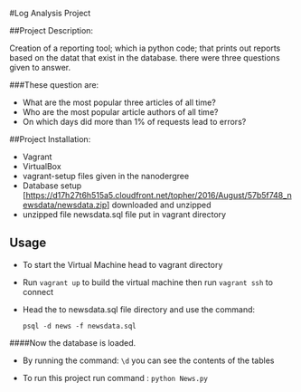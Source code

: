 #Log Analysis Project


##Project Description:

   Creation of a reporting tool; which ia python code; that prints out reports based on the datat that exist in the database.
   there were three questions given to answer.


###These question are:

  * What are the most popular three articles of all time? 
  * Who are the most popular article authors of all time?  
  * On which days did more than 1% of requests lead to errors? 

##Project Installation:

  * Vagrant 
  * VirtualBox 
  * vagrant-setup files given in the nanodergree
  * Database setup <a> [https://d17h27t6h515a5.cloudfront.net/topher/2016/August/57b5f748_newsdata/newsdata.zip]</a> downloaded and unzipped
  * unzipped file newsdata.sql file put in vagrant directory
  
  
## Usage

  * To start the Virtual Machine head to vagrant directory
  * Run `vagrant up` to build the virtual machine then run `vagrant ssh` to connect
  * Head the to newsdata.sql file directory and use the command:
     
    `psql -d news -f newsdata.sql`

  ####Now the database is loaded.
  
  * By running the command: `\d` you can see the contents of the tables

  * To run this project run command : `python News.py`

 
   